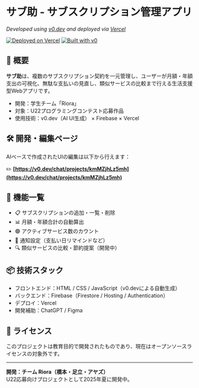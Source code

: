 # サブ助 - サブスクリプション管理アプリ

*Developed using [v0.dev](https://v0.dev) and deployed via [Vercel](https://vercel.com)*

[![Deployed on Vercel](https://img.shields.io/badge/Deployed%20on-Vercel-black?style=for-the-badge&logo=vercel)](https://vercel.com/ruzarohs-projects/v0-web)
[![Built with v0](https://img.shields.io/badge/Built%20with-v0.dev-black?style=for-the-badge)](https://v0.dev/chat/projects/kmMZjhLz5mh)

## 📝 概要

**サブ助**は、複数のサブスクリプション契約を一元管理し、ユーザーが月額・年額支出の可視化、無駄な支払いの見直し、類似サービスの比較まで行える生活支援型Webアプリです。

- 開発：学生チーム「Riora」
- 対象：U22プログラミングコンテスト応募作品
- 使用技術：v0.dev（AI UI生成） × Firebase × Vercel

## 🛠️ 開発・編集ページ

AIベースで作成されたUIの編集は以下から行えます：

✏️ **[https://v0.dev/chat/projects/kmMZjhLz5mh](https://v0.dev/chat/projects/kmMZjhLz5mh)**

## 🚀 機能一覧

- 📋 サブスクリプションの追加・一覧・削除
- 📊 月額・年額合計の自動算出
- 🟣 アクティブサービス数のカウント
- 🔔 通知設定（支払い日リマインドなど）
- 🔍 類似サービスの比較・節約提案（開発中）

## 📦 技術スタック

- フロントエンド：HTML / CSS / JavaScript（v0.devによる自動生成）
- バックエンド：Firebase（Firestore / Hosting / Authentication）
- デプロイ：Vercel
- 開発補助：ChatGPT / Figma

## 📄 ライセンス

このプロジェクトは教育目的で開発されたものであり、現在はオープンソースライセンスの対象外です。

---

**開発：チーム Riora（橋本・足立・アヤズ）**  
U22応募向けプロジェクトとして2025年夏に開発中。

